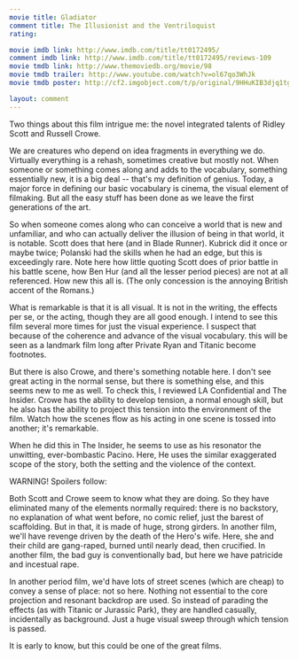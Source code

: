 ```yaml
---
movie title: Gladiator
comment title: The Illusionist and the Ventriloquist
rating: 

movie imdb link: http://www.imdb.com/title/tt0172495/
comment imdb link: http://www.imdb.com/title/tt0172495/reviews-109
movie tmdb link: http://www.themoviedb.org/movie/98
movie tmdb trailer: http://www.youtube.com/watch?v=ol67qo3WhJk
movie tmdb poster: http://cf2.imgobject.com/t/p/original/9HHuKIB3djq1tgUsPDdmDQhN5b5.jpg

layout: comment
---
```


Two things about this film intrigue me: the novel integrated talents of Ridley Scott and Russell Crowe.

We are creatures who depend on idea fragments in everything we do. Virtually everything is a rehash, sometimes creative but mostly not. When someone or something comes along and adds to the vocabulary, something essentially new, it is a big deal -- that's my definition of genius. Today, a major force in defining our basic vocabulary is cinema, the visual element of filmaking. But all the easy stuff has been done as we leave the first generations of the art.

So when someone comes along who can conceive a world that is new and unfamiliar, and who can actually deliver the illusion of being in that world, it is notable. Scott does that here (and in Blade Runner). Kubrick did it once or maybe twice; Polanski had the skills when he had an edge, but this is exceedingly rare. Note here how little quoting Scott does of prior battle in his battle scene, how Ben Hur (and all the lesser period pieces) are not at all referenced. How new this all is. (The only concession is the annoying British accent of the Romans.)

What is remarkable is that it is all visual. It is not in the writing, the effects per se, or the acting, though they are all good enough. I intend to see this film several more times for just the visual experience. I suspect that because of the coherence and advance of the visual vocabulary. this will be seen as a landmark film long after Private Ryan and Titanic become footnotes.

But there is also Crowe, and there's something notable here. I don't see great acting in the normal sense, but there is something else, and this seems new to me as well. To check this, I reviewed LA Confidential and The Insider. Crowe has the ability to develop tension, a normal enough skill, but he also has the ability to project this tension into the environment of the film. Watch how the scenes flow as his acting in one scene is tossed into another; it's remarkable.

When he did this in The Insider, he seems to use as his resonator the unwitting, ever-bombastic Pacino. Here, He uses the similar exaggerated scope of the story, both the setting and the violence of the context.

WARNING! Spoilers follow:

Both Scott and Crowe seem to know what they are doing. So they have eliminated many of the elements normally required: there is no backstory, no explanation of what went before, no comic relief, just the barest of scaffolding. But in that, it is made of huge, strong girders. In another film, we'll have revenge driven by the death of the Hero's wife. Here, she and their child are gang-raped, burned until nearly dead, then crucified. In another film, the bad guy is conventionally bad, but here we have patricide and incestual rape. 

In another period film, we'd have lots of street scenes (which are cheap) to convey a sense of place: not so here. Nothing not essential to the core projection and resonant backdrop are used. So instead of parading the effects (as with Titanic or Jurassic Park), they are handled casually, incidentally as background. Just a huge visual sweep through which tension is passed. 

It is early to know, but this could be one of the great films.